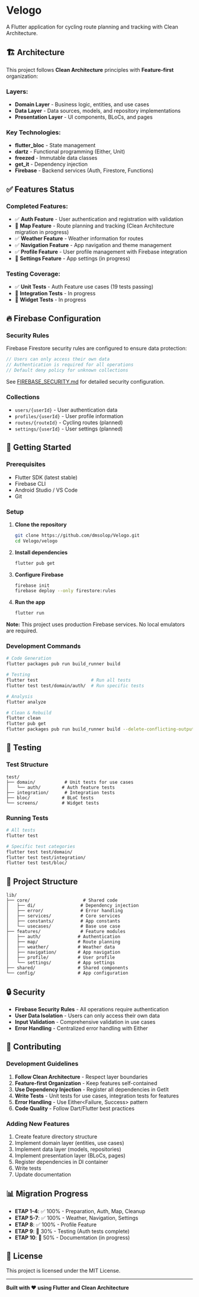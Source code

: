 # Velogo

A Flutter application for cycling route planning and tracking with Clean Architecture.

## 🏗️ Architecture

This project follows **Clean Architecture** principles with **Feature-first** organization:

### **Layers:**
- **Domain Layer** - Business logic, entities, and use cases
- **Data Layer** - Data sources, models, and repository implementations  
- **Presentation Layer** - UI components, BLoCs, and pages

### **Key Technologies:**
- **flutter_bloc** - State management
- **dartz** - Functional programming (Either, Unit)
- **freezed** - Immutable data classes
- **get_it** - Dependency injection
- **Firebase** - Backend services (Auth, Firestore, Functions)

## ✅ Features Status

### **Completed Features:**
- ✅ **Auth Feature** - User authentication and registration with validation
- 🔄 **Map Feature** - Route planning and tracking (Clean Architecture migration in progress)
- ✅ **Weather Feature** - Weather information for routes
- ✅ **Navigation Feature** - App navigation and theme management
- ✅ **Profile Feature** - User profile management with Firebase integration
- 🔄 **Settings Feature** - App settings (in progress)

### **Testing Coverage:**
- ✅ **Unit Tests** - Auth Feature use cases (19 tests passing)
- 🔄 **Integration Tests** - In progress
- 🔄 **Widget Tests** - In progress

## 🔥 Firebase Configuration

### **Security Rules**
Firebase Firestore security rules are configured to ensure data protection:

```javascript
// Users can only access their own data
// Authentication is required for all operations
// Default deny policy for unknown collections
```

See [FIREBASE_SECURITY.md](FIREBASE_SECURITY.md) for detailed security configuration.

### **Collections**
- `users/{userId}` - User authentication data
- `profiles/{userId}` - User profile information  
- `routes/{routeId}` - Cycling routes (planned)
- `settings/{userId}` - User settings (planned)

## 🚀 Getting Started

### **Prerequisites**
- Flutter SDK (latest stable)
- Firebase CLI
- Android Studio / VS Code
- Git

### **Setup**
1. **Clone the repository**
   ```bash
   git clone https://github.com/dmsolop/Velogo.git
   cd Velogo/velogo
   ```

2. **Install dependencies**
   ```bash
   flutter pub get
   ```

3. **Configure Firebase**
   ```bash
   firebase init
   firebase deploy --only firestore:rules
   ```

4. **Run the app**
   ```bash
   flutter run
   ```

**Note:** This project uses production Firebase services. No local emulators are required.

### **Development Commands**

```bash
# Code Generation
flutter packages pub run build_runner build

# Testing
flutter test                    # Run all tests
flutter test test/domain/auth/  # Run specific tests

# Analysis
flutter analyze

# Clean & Rebuild
flutter clean
flutter pub get
flutter packages pub run build_runner build --delete-conflicting-outputs
```

## 🧪 Testing

### **Test Structure**
```
test/
├── domain/           # Unit tests for use cases
│   └── auth/        # Auth feature tests
├── integration/      # Integration tests
├── bloc/            # BLoC tests
└── screens/         # Widget tests
```

### **Running Tests**
```bash
# All tests
flutter test

# Specific test categories
flutter test test/domain/
flutter test test/integration/
flutter test test/bloc/
```

## 📁 Project Structure

```
lib/
├── core/                    # Shared code
│   ├── di/                 # Dependency injection
│   ├── error/              # Error handling
│   ├── services/           # Core services
│   ├── constants/          # App constants
│   └── usecases/           # Base use case
├── features/               # Feature modules
│   ├── auth/              # Authentication
│   ├── map/               # Route planning
│   ├── weather/           # Weather data
│   ├── navigation/        # App navigation
│   ├── profile/           # User profile
│   └── settings/          # App settings
├── shared/                # Shared components
└── config/                # App configuration
```

## 🔒 Security

- **Firebase Security Rules** - All operations require authentication
- **User Data Isolation** - Users can only access their own data
- **Input Validation** - Comprehensive validation in use cases
- **Error Handling** - Centralized error handling with Either

## 🤝 Contributing

### **Development Guidelines**
1. **Follow Clean Architecture** - Respect layer boundaries
2. **Feature-first Organization** - Keep features self-contained
3. **Use Dependency Injection** - Register all dependencies in GetIt
4. **Write Tests** - Unit tests for use cases, integration tests for features
5. **Error Handling** - Use Either<Failure, Success> pattern
6. **Code Quality** - Follow Dart/Flutter best practices

### **Adding New Features**
1. Create feature directory structure
2. Implement domain layer (entities, use cases)
3. Implement data layer (models, repositories)
4. Implement presentation layer (BLoCs, pages)
5. Register dependencies in DI container
6. Write tests
7. Update documentation

## 📊 Migration Progress

- **ETAP 1-4**: ✅ 100% - Preparation, Auth, Map, Cleanup
- **ETAP 5-7**: ✅ 100% - Weather, Navigation, Settings
- **ETAP 8**: ✅ 100% - Profile Feature
- **ETAP 9**: 🔄 30% - Testing (Auth tests complete)
- **ETAP 10**: 🔄 50% - Documentation (in progress)

## 📝 License

This project is licensed under the MIT License.

---

**Built with ❤️ using Flutter and Clean Architecture**
